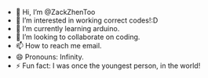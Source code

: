 - 👋 Hi, I’m @ZackZhenToo
- 👀 I’m interested in working correct codes!:D
- 🌱 I’m currently learning arduino.
- 💞️ I’m looking to collaborate on coding.
- 📫 How to reach me email.
- 😄 Pronouns: Infinity.
- ⚡ Fun fact: I was once the youngest person, in the world!

<!---
ZackZhenToo/ZackZhenToo is a ✨ special ✨ repository because its `README.md` (this file) appears on your GitHub profile.
You can click the Preview link to take a look at your changes.
--->
